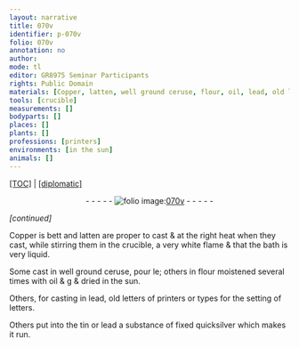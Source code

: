 ```yaml
---
layout: narrative
title: 070v
identifier: p-070v
folio: 070v
annotation: no
author:
mode: tl
editor: GR8975 Seminar Participants
rights: Public Domain
materials: [Copper, latten, well ground ceruse, flour, oil, lead, old letters of printers, types for the setting of letters, tin, fixed quicksilver]
tools: [crucible]
measurements: []
bodyparts: []
places: []
plants: []
professions: [printers]
environments: [in the sun]
animals: []
---
```


<p><a href="{{ site.baseurl }}/translation/">[TOC]</a> | <a href="{{ site.baseurl }}/texts/p-070v_tc/" target="_blank">[diplomatic]</a></p><div class="folio" align="center">- - - - - <a href="http://gallica.bnf.fr/ark:/12148/btv1b10500001g/f146.image" target="_blank"><img src="https://cu-mkp.github.io/2017-workshop-edition/assets/photo-icon.png" alt="folio image: " style="display:inline-block; margin-bottom:-3px;"/>070v</a> - - - - - </div>  
 
*[continued]*
  
<span class="m">Copper</span> <span class="del">is bett</span> and <span class="m">latten</span> are proper to cast & at the right heat when they cast, while stirring them in the <span class="tl">crucible</span>, a very white flame & that the bath is very liquid.
 
Some cast in <span class="m">well ground ceruse</span>, <span class="del">pour le</span>; others in <span class="m">flour</span> moistened several times with <span class="m">oil</span> <span class="del">& g</span> & dried <span class="env">in the sun</span>.
 
Others, for casting in <span class="m">lead</span>, <span class="m">old letters of <span class="pro">printers</span></span> or <span class="m">types for the setting of letters</span>.
 
Others put into the <span class="m">tin</span> or <span class="m">lead</span> a substance of <span class="m">fixed quicksilver</span> which makes it run.
 
